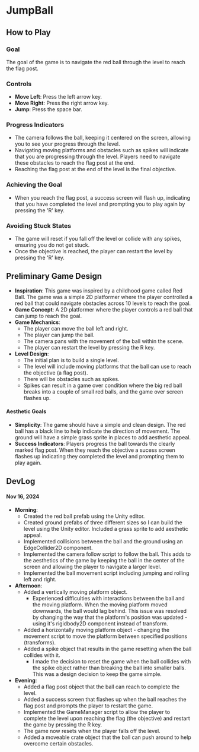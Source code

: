 # JumpBall

## How to Play
### Goal
The goal of the game is to navigate the red ball through the level to reach the flag post.

### Controls
- **Move Left**: Press the left arrow key.
- **Move Right**: Press the right arrow key.
- **Jump**: Press the space bar.

### Progress Indicators
- The camera follows the ball, keeping it centered on the screen, allowing you to see your progress through the level.
- Navigating moving platforms and obstacles such as spikes will indicate that you are progressing through the level. Players need to navigate these obstacles to reach the flag post at the end.
- Reaching the flag post at the end of the level is the final objective.

### Achieving the Goal
- When you reach the flag post, a success screen will flash up, indicating that you have completed the level and prompting you to play again by pressing the 'R' key.

### Avoiding Stuck States
- The game will reset if you fall off the level or collide with any spikes, ensuring you do not get stuck.
- Once the objective is reached, the player can restart the level by pressing the 'R' key.

## Preliminary Game Design
- **Inspiration**: This game was inspired by a childhood game called Red Ball. The game was a simple 2D platformer where the player controlled a red ball that could navigate obstacles across 10 levels to reach the goal.
- **Game Concept**: A 2D platformer where the player controls a red ball that can jump to reach the goal.
- **Game Mechanics**:
    - The player can move the ball left and right.
    - The player can jump the ball.
    - The camera pans with the movement of the ball within the scene.
    - The player can restart the level by pressing the R key.
- **Level Design**:
    - The initial plan is to build a single level.
    - The level will include moving platforms that the ball can use to reach the objective (a flag post).
    - There will be obstacles such as spikes.
    - Spikes can result in a game over condition where the big red ball breaks into a couple of small red balls, and the game over screen flashes up.
#### Aesthetic Goals
- **Simplicity**: The game should have a simple and clean design. The red ball has a black line to help indicate the direction of movement. The ground will have a simple grass sprite in places to add aesthetic appeal.
- **Success Indicators**: Players progress the ball towards the clearly marked flag post. When they reach the objective a sucess screen flashes up indicating they completed the level and prompting them to play again.

## DevLog
#### Nov 16, 2024
- **Morning**:
    - Created the red ball prefab using the Unity editor.
    - Created ground prefabs of three different sizes so I can build the level using the Unity editor. Included a grass sprite to add aesthetic appeal.
    - Implemented collisions between the ball and the ground using an EdgeCollider2D component.
    - Implemented the camera follow script to follow the ball. This adds to the aesthetics of the game by keeping the ball in the center of the screen and allowing the player to navigate a larger level.
    - Implemented the ball movement script including jumping and rolling left and right.
- **Afternoon**:
    - Added a vertically moving platform object.
        - Experienced difficulties with interactions between the ball and the moving platform. When the moving platform moved downwards, the ball would lag behind. This issue was resolved by changing the way that the platform's position was updated - using it's rigidbody2D component instead of transform.
    - Added a horizontally moving platform object - changing the movement script to move the platform between specified positions (transforms).
    - Added a spike object that results in the game resetting when the ball collides with it.
        - I made the decision to reset the game when the ball collides with the spike object rather than breaking the ball into smaller balls. This was a design decision to keep the game simple.
- **Evening**:
    - Added a flag post object that the ball can reach to complete the level.
    - Added a success screen that flashes up when the ball reaches the flag post and prompts the player to restart the game.
    - Implemented the GameManager script to allow the player to complete the level upon reaching the flag (the objective) and restart the game by pressing the R key.
    - The game now resets when the player falls off the level.
    - Added a moveable crate object that the ball can push around to help overcome certain obstacles.
